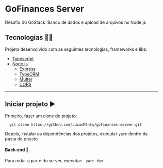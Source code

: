 # GoFinances Server
Desafio 06 GoStack: Banco de dados e upload de arquivos no Node.js

## Tecnologias 👨‍💻

Projeto desenvolvido com as seguintes tecnologias, frameworks e libs:
- [Typescript](https://www.typescriptlang.org/)
- [Node.js](https://nodejs.org/en)
  - [Express](https://expressjs.com/pt-br/)
  - [TypeORM](https://typeorm.io/#/)
  - [Multer](https://github.com/expressjs/multer)
  - [CORS](https://expressjs.com/en/resources/middleware/cors.html)
  
---

## Iniciar projeto ▶️

Primeiro, fazer um clone do projeto:
```
  git clone https://github.com/LucasMSnts/gofinances-server.git
```

Depois, instalar as dependências dos projetos, executar ```yarn``` dentro da pasta do projeto

#### Back-end 💭

Para rodar a parte do server, executar:
```  yarn dev ```
